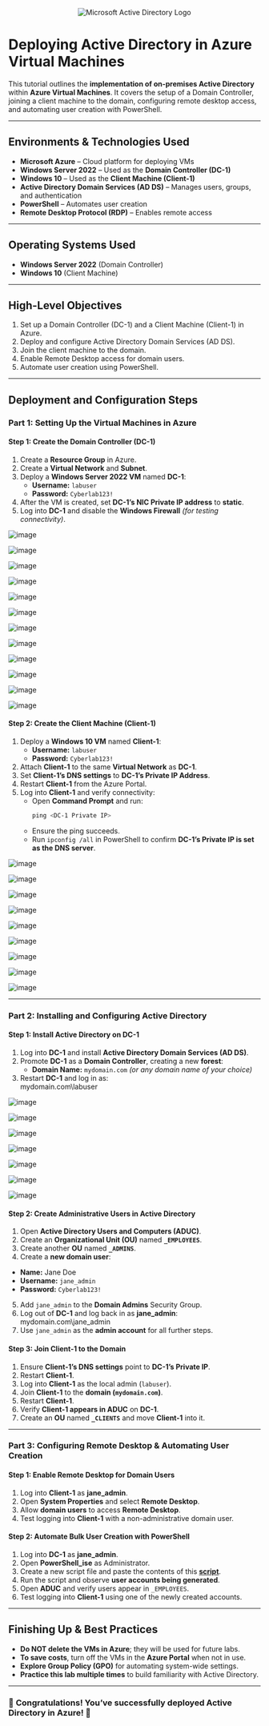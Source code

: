 <p align="center">
<img src="https://i.imgur.com/pU5A58S.png" alt="Microsoft Active Directory Logo"/>
</p>

# Deploying Active Directory in Azure Virtual Machines  

This tutorial outlines the **implementation of on-premises Active Directory** within **Azure Virtual Machines**. It covers the setup of a Domain Controller, joining a client machine to the domain, configuring remote desktop access, and automating user creation with PowerShell.  

---

## Environments & Technologies Used  
- **Microsoft Azure** – Cloud platform for deploying VMs  
- **Windows Server 2022** – Used as the **Domain Controller (DC-1)**  
- **Windows 10** – Used as the **Client Machine (Client-1)**  
- **Active Directory Domain Services (AD DS)** – Manages users, groups, and authentication  
- **PowerShell** – Automates user creation  
- **Remote Desktop Protocol (RDP)** – Enables remote access  

---

## Operating Systems Used  
- **Windows Server 2022** (Domain Controller)  
- **Windows 10** (Client Machine)  

---

## High-Level Objectives  
1. Set up a Domain Controller (DC-1) and a Client Machine (Client-1) in Azure.  
2. Deploy and configure Active Directory Domain Services (AD DS).  
3. Join the client machine to the domain.  
4. Enable Remote Desktop access for domain users.  
5. Automate user creation using PowerShell.  

---

## Deployment and Configuration Steps  

### **Part 1: Setting Up the Virtual Machines in Azure**  

#### **Step 1: Create the Domain Controller (DC-1)**  
1. Create a **Resource Group** in Azure.  
2. Create a **Virtual Network** and **Subnet**.  
3. Deploy a **Windows Server 2022 VM** named **DC-1**:  
   - **Username:** `labuser`  
   - **Password:** `Cyberlab123!`  
4. After the VM is created, set **DC-1’s NIC Private IP address** to **static**.  
5. Log into **DC-1** and disable the **Windows Firewall** *(for testing connectivity)*.  

![image](https://github.com/user-attachments/assets/93cc2566-a5b9-416b-9a76-4ee392d204d9)

![image](https://github.com/user-attachments/assets/eb567bee-5910-4a77-a501-d6a09aa2f425)

![image](https://github.com/user-attachments/assets/0f3197d0-2f88-49f1-9ba8-f5ba989fb8a5)

![image](https://github.com/user-attachments/assets/d1a513cf-2986-4071-9a04-32c16e52285f)

![image](https://github.com/user-attachments/assets/b4e3c750-e29f-4871-9172-5ebe76d77e90)

![image](https://github.com/user-attachments/assets/4ce8c5b5-1662-447d-b015-5809e37ddb81)

![image](https://github.com/user-attachments/assets/6d60f02c-5cb3-4a00-8922-cb94bf75df17)

![image](https://github.com/user-attachments/assets/5d481ecb-468a-4da0-aff7-847a3acf46e7)

![image](https://github.com/user-attachments/assets/f820d694-f49e-4915-8f95-bac0d06b6c09)

![image](https://github.com/user-attachments/assets/f9136e63-2b9e-47e3-a361-2d4a636913e2)

![image](https://github.com/user-attachments/assets/d527a961-342b-43d2-b24e-d28f205e8434)

![image](https://github.com/user-attachments/assets/367b8424-27e7-4bf8-bdec-f2dab2f80ad9)

#### **Step 2: Create the Client Machine (Client-1)**  
1. Deploy a **Windows 10 VM** named **Client-1**:  
   - **Username:** `labuser`  
   - **Password:** `Cyberlab123!`  
2. Attach **Client-1** to the same **Virtual Network** as **DC-1**.  
3. Set **Client-1’s DNS settings** to **DC-1’s Private IP Address**.  
4. Restart **Client-1** from the Azure Portal.  
5. Log into **Client-1** and verify connectivity:  
   - Open **Command Prompt** and run:  
     ```powershell
     ping <DC-1 Private IP>
     ```  
   - Ensure the ping succeeds.  
   - Run `ipconfig /all` in PowerShell to confirm **DC-1’s Private IP is set as the DNS server**.  

![image](https://github.com/user-attachments/assets/fa19312e-add4-457e-af38-17f62710ce27)

![image](https://github.com/user-attachments/assets/ea8638e5-dfdb-4714-beec-6a7ccaf956ce)

![image](https://github.com/user-attachments/assets/04141940-6302-4723-8588-f426ab38b6bf)

![image](https://github.com/user-attachments/assets/78a8413d-b363-4f91-9fdd-7192100359e8)

![image](https://github.com/user-attachments/assets/81a8a448-d3fb-44d7-9346-8c4043c6eaa2)

![image](https://github.com/user-attachments/assets/d6f22109-2645-427f-a1be-2a3e78fba827)

![image](https://github.com/user-attachments/assets/b9f586b9-4689-42f7-82b3-e23f43730855)

![image](https://github.com/user-attachments/assets/7ddaef2f-5e48-4456-914d-9325f2c150c8)

![image](https://github.com/user-attachments/assets/d1db6914-d444-4be3-9a32-3f184c26a207)



---

### **Part 2: Installing and Configuring Active Directory**  

#### **Step 1: Install Active Directory on DC-1**  
1. Log into **DC-1** and install **Active Directory Domain Services (AD DS)**.  
2. Promote **DC-1** as a **Domain Controller**, creating a new **forest**:  
   - **Domain Name:** `mydomain.com` *(or any domain name of your choice)*  
3. Restart **DC-1** and log in as:  
mydomain.com\labuser

![image](https://github.com/user-attachments/assets/c1b4ca60-0bfd-4f5f-91dd-9a5926d20fe6)

![image](https://github.com/user-attachments/assets/c7c891ec-3d88-467a-b381-c98cff8cad31)

![image](https://github.com/user-attachments/assets/4408907c-c955-43bc-9af8-fb29441756e5)

![image](https://github.com/user-attachments/assets/fa99d26e-54b8-49c5-84f8-d3bdd7223278)

![image](https://github.com/user-attachments/assets/8f1b77ab-a812-4f8c-bfd2-881d119abe9a)

![image](https://github.com/user-attachments/assets/86d7edb7-8688-489e-9a32-e17762685bee)

![image](https://github.com/user-attachments/assets/9dc22556-7b43-4ef5-80f5-a70ad6e1690c)



#### **Step 2: Create Administrative Users in Active Directory**  
1. Open **Active Directory Users and Computers (ADUC)**. 
2. Create an **Organizational Unit (OU)** named **`_EMPLOYEES`**.  
3. Create another **OU** named **`_ADMINS`**.  
4. Create a **new domain user**:  
- **Name:** Jane Doe  
- **Username:** `jane_admin`  
- **Password:** `Cyberlab123!`  
5. Add `jane_admin` to the **Domain Admins** Security Group.  
6. Log out of **DC-1** and log back in as **jane_admin**:  
mydomain.com\jane_admin
7. Use `jane_admin` as the **admin account** for all further steps.  




#### **Step 3: Join Client-1 to the Domain**  
1. Ensure **Client-1’s DNS settings** point to **DC-1’s Private IP**.  
2. Restart **Client-1**.  
3. Log into **Client-1** as the local admin (`labuser`).  
4. Join **Client-1** to the **domain (`mydomain.com`)**.  
5. Restart **Client-1**.  
6. Verify **Client-1 appears in ADUC** on **DC-1**.  
7. Create an **OU** named **`_CLIENTS`** and move **Client-1** into it.  



---

### **Part 3: Configuring Remote Desktop & Automating User Creation**  

#### **Step 1: Enable Remote Desktop for Domain Users**  
1. Log into **Client-1** as **jane_admin**.  
2. Open **System Properties** and select **Remote Desktop**.  
3. Allow **domain users** to access **Remote Desktop**.  
4. Test logging into **Client-1** with a non-administrative domain user.  



#### **Step 2: Automate Bulk User Creation with PowerShell**  
1. Log into **DC-1** as **jane_admin**.  
2. Open **PowerShell_ise** as Administrator.  
3. Create a new script file and paste the contents of this [**script**](https://github.com/joshmadakor1/AD_PS/blob/master/Generate-Names-Create-Users.ps1).  
4. Run the script and observe **user accounts being generated**.  
5. Open **ADUC** and verify users appear in `_EMPLOYEES`.  
6. Test logging into **Client-1** using one of the newly created accounts.  


---

## **Finishing Up & Best Practices**  
- **Do NOT delete the VMs in Azure**; they will be used for future labs.  
- **To save costs**, turn off the VMs in the **Azure Portal** when not in use.  
- **Explore Group Policy (GPO)** for automating system-wide settings.  
- **Practice this lab multiple times** to build familiarity with Active Directory.  

---

### 🎉 **Congratulations! You’ve successfully deployed Active Directory in Azure!** 🎉
